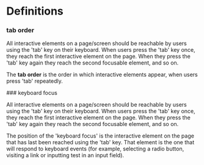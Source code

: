 # Definitions

### tab order

All interactive elements on a page/screen should be reachable by users using the 'tab' key on their keyboard. 
When users press the 'tab' key once, they reach the first interactive element on the page. When they press the 'tab' key again they reach the second focusable element, and so on.

The **tab order** is the order in which interactive elements appear, when users press 'tab' repeatedly.

### keyboard focus

All interactive elements on a page/screen should be reachable by users using the 'tab' key on their keyboard. 
When users press the 'tab' key once, they reach the first interactive element on the page. When they press the 'tab' key again they reach the second focusable element, and so on.

The position of the 'keyboard focus' is the interactive element on the page that has last been reached using the 'tab' key. That element is the one that will respond to keyboard events (for example, selecting a radio button, visiting a link or inputting test in an input field).